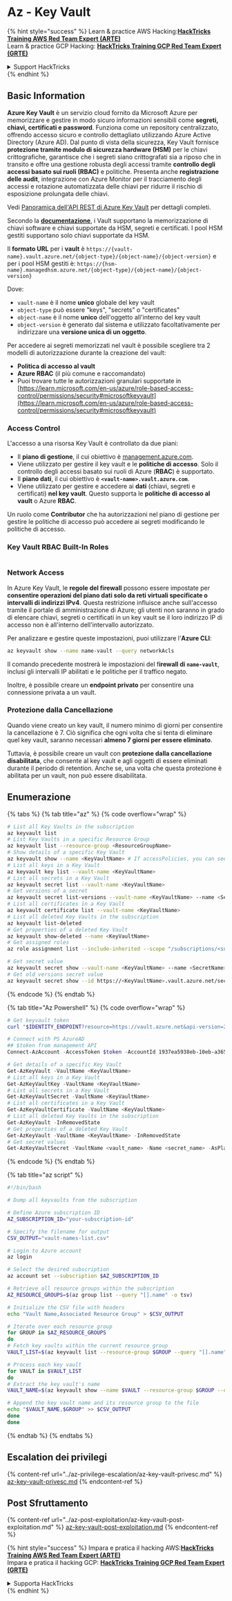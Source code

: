# Az - Key Vault

{% hint style="success" %}
Learn & practice AWS Hacking:<img src="../../../.gitbook/assets/image (1) (1).png" alt="" data-size="line">[**HackTricks Training AWS Red Team Expert (ARTE)**](https://training.hacktricks.xyz/courses/arte)<img src="../../../.gitbook/assets/image (1) (1).png" alt="" data-size="line">\
Learn & practice GCP Hacking: <img src="../../../.gitbook/assets/image (2).png" alt="" data-size="line">[**HackTricks Training GCP Red Team Expert (GRTE)**<img src="../../../.gitbook/assets/image (2).png" alt="" data-size="line">](https://training.hacktricks.xyz/courses/grte)

<details>

<summary>Support HackTricks</summary>

* Check the [**subscription plans**](https://github.com/sponsors/carlospolop)!
* **Join the** 💬 [**Discord group**](https://discord.gg/hRep4RUj7f) or the [**telegram group**](https://t.me/peass) or **follow** us on **Twitter** 🐦 [**@hacktricks\_live**](https://twitter.com/hacktricks\_live)**.**
* **Share hacking tricks by submitting PRs to the** [**HackTricks**](https://github.com/carlospolop/hacktricks) and [**HackTricks Cloud**](https://github.com/carlospolop/hacktricks-cloud) github repos.

</details>
{% endhint %}

## Basic Information

**Azure Key Vault** è un servizio cloud fornito da Microsoft Azure per memorizzare e gestire in modo sicuro informazioni sensibili come **segreti, chiavi, certificati e password**. Funziona come un repository centralizzato, offrendo accesso sicuro e controllo dettagliato utilizzando Azure Active Directory (Azure AD). Dal punto di vista della sicurezza, Key Vault fornisce **protezione tramite modulo di sicurezza hardware (HSM)** per le chiavi crittografiche, garantisce che i segreti siano crittografati sia a riposo che in transito e offre una gestione robusta degli accessi tramite **controllo degli accessi basato sui ruoli (RBAC)** e politiche. Presenta anche **registrazione delle audit**, integrazione con Azure Monitor per il tracciamento degli accessi e rotazione automatizzata delle chiavi per ridurre il rischio di esposizione prolungata delle chiavi.

Vedi [Panoramica dell'API REST di Azure Key Vault](https://learn.microsoft.com/en-us/azure/key-vault/general/about-keys-secrets-certificates) per dettagli completi.

Secondo la [**documentazione**](https://learn.microsoft.com/en-us/azure/key-vault/general/basic-concepts), i Vault supportano la memorizzazione di chiavi software e chiavi supportate da HSM, segreti e certificati. I pool HSM gestiti supportano solo chiavi supportate da HSM.

Il **formato URL** per i **vault** è `https://{vault-name}.vault.azure.net/{object-type}/{object-name}/{object-version}` e per i pool HSM gestiti è: `https://{hsm-name}.managedhsm.azure.net/{object-type}/{object-name}/{object-version}`

Dove:

* `vault-name` è il nome **unico** globale del key vault
* `object-type` può essere "keys", "secrets" o "certificates"
* `object-name` è il nome **unico** dell'oggetto all'interno del key vault
* `object-version` è generato dal sistema e utilizzato facoltativamente per indirizzare una **versione unica di un oggetto**.

Per accedere ai segreti memorizzati nel vault è possibile scegliere tra 2 modelli di autorizzazione durante la creazione del vault:

* **Politica di accesso al vault**
* **Azure RBAC** (il più comune e raccomandato)
* Puoi trovare tutte le autorizzazioni granulari supportate in [https://learn.microsoft.com/en-us/azure/role-based-access-control/permissions/security#microsoftkeyvault](https://learn.microsoft.com/en-us/azure/role-based-access-control/permissions/security#microsoftkeyvault)

### Access Control <a href="#access-control" id="access-control"></a>

L'accesso a una risorsa Key Vault è controllato da due piani:

* Il **piano di gestione**, il cui obiettivo è [management.azure.com](http://management.azure.com/).
* Viene utilizzato per gestire il key vault e le **politiche di accesso**. Solo il controllo degli accessi basato sui ruoli di Azure (**RBAC**) è supportato.
* Il **piano dati**, il cui obiettivo è **`<vault-name>.vault.azure.com`**.
* Viene utilizzato per gestire e accedere ai **dati** (chiavi, segreti e certificati) **nel key vault**. Questo supporta le **politiche di accesso al vault** o Azure **RBAC**.

Un ruolo come **Contributor** che ha autorizzazioni nel piano di gestione per gestire le politiche di accesso può accedere ai segreti modificando le politiche di accesso.

### Key Vault RBAC Built-In Roles <a href="#rbac-built-in-roles" id="rbac-built-in-roles"></a>

<figure><img src="../../../.gitbook/assets/image (27).png" alt=""><figcaption></figcaption></figure>

### Network Access

In Azure Key Vault, le **regole del firewall** possono essere impostate per **consentire operazioni del piano dati solo da reti virtuali specificate o intervalli di indirizzi IPv4**. Questa restrizione influisce anche sull'accesso tramite il portale di amministrazione di Azure; gli utenti non saranno in grado di elencare chiavi, segreti o certificati in un key vault se il loro indirizzo IP di accesso non è all'interno dell'intervallo autorizzato.

Per analizzare e gestire queste impostazioni, puoi utilizzare l'**Azure CLI**:
```bash
az keyvault show --name name-vault --query networkAcls
```
Il comando precedente mostrerà le impostazioni del f**irewall di `name-vault`**, inclusi gli intervalli IP abilitati e le politiche per il traffico negato.

Inoltre, è possibile creare un **endpoint privato** per consentire una connessione privata a un vault.

### Protezione dalla Cancellazione

Quando viene creato un key vault, il numero minimo di giorni per consentire la cancellazione è 7. Ciò significa che ogni volta che si tenta di eliminare quel key vault, saranno necessari **almeno 7 giorni per essere eliminato**.

Tuttavia, è possibile creare un vault con **protezione dalla cancellazione disabilitata**, che consente al key vault e agli oggetti di essere eliminati durante il periodo di retention. Anche se, una volta che questa protezione è abilitata per un vault, non può essere disabilitata.

## Enumerazione

{% tabs %}
{% tab title="az" %}
{% code overflow="wrap" %}
```bash
# List all Key Vaults in the subscription
az keyvault list
# List Key Vaults in a specific Resource Group
az keyvault list --resource-group <ResourceGroupName>
# Show details of a specific Key Vault
az keyvault show --name <KeyVaultName> # If accessPolicies, you can see them here
# List all keys in a Key Vault
az keyvault key list --vault-name <KeyVaultName>
# List all secrets in a Key Vault
az keyvault secret list --vault-name <KeyVaultName>
# Get versions of a secret
az keyvault secret list-versions --vault-name <KeyVaultName> --name <SecretName>
# List all certificates in a Key Vault
az keyvault certificate list --vault-name <KeyVaultName>
# List all deleted Key Vaults in the subscription
az keyvault list-deleted
# Get properties of a deleted Key Vault
az keyvault show-deleted --name <KeyVaultName>
# Get assigned roles
az role assignment list --include-inherited --scope "/subscriptions/<subscription-uuid>/resourceGroups/<resource-group>/providers/Microsoft.KeyVault/vaults/<vault-name>"

# Get secret value
az keyvault secret show --vault-name <KeyVaultName> --name <SecretName>
# Get old versions secret value
az keyvault secret show --id https://<KeyVaultName>.vault.azure.net/secrets/<KeyVaultName>/<idOldVersion>
```
{% endcode %}
{% endtab %}

{% tab title="Az Powershell" %}
{% code overflow="wrap" %}
```powershell
# Get keyvault token
curl "$IDENTITY_ENDPOINT?resource=https://vault.azure.net&api-version=2017-09-01" -H secret:$IDENTITY_HEADER

# Connect with PS AzureAD
## $token from management API
Connect-AzAccount -AccessToken $token -AccountId 1937ea5938eb-10eb-a365-10abede52387 -KeyVaultAccessToken $keyvaulttoken

# Get details of a specific Key Vault
Get-AzKeyVault -VaultName <KeyVaultName>
# List all keys in a Key Vault
Get-AzKeyVaultKey -VaultName <KeyVaultName>
# List all secrets in a Key Vault
Get-AzKeyVaultSecret -VaultName <KeyVaultName>
# List all certificates in a Key Vault
Get-AzKeyVaultCertificate -VaultName <KeyVaultName>
# List all deleted Key Vaults in the subscription
Get-AzKeyVault -InRemovedState
# Get properties of a deleted Key Vault
Get-AzKeyVault -VaultName <KeyVaultName> -InRemovedState
# Get secret values
Get-AzKeyVaultSecret -VaultName <vault_name> -Name <secret_name> -AsPlainText
```
{% endcode %}
{% endtab %}

{% tab title="az script" %}
```bash
#!/bin/bash

# Dump all keyvaults from the subscription

# Define Azure subscription ID
AZ_SUBSCRIPTION_ID="your-subscription-id"

# Specify the filename for output
CSV_OUTPUT="vault-names-list.csv"

# Login to Azure account
az login

# Select the desired subscription
az account set --subscription $AZ_SUBSCRIPTION_ID

# Retrieve all resource groups within the subscription
AZ_RESOURCE_GROUPS=$(az group list --query "[].name" -o tsv)

# Initialize the CSV file with headers
echo "Vault Name,Associated Resource Group" > $CSV_OUTPUT

# Iterate over each resource group
for GROUP in $AZ_RESOURCE_GROUPS
do
# Fetch key vaults within the current resource group
VAULT_LIST=$(az keyvault list --resource-group $GROUP --query "[].name" -o tsv)

# Process each key vault
for VAULT in $VAULT_LIST
do
# Extract the key vault's name
VAULT_NAME=$(az keyvault show --name $VAULT --resource-group $GROUP --query "name" -o tsv)

# Append the key vault name and its resource group to the file
echo "$VAULT_NAME,$GROUP" >> $CSV_OUTPUT
done
done
```
{% endtab %}
{% endtabs %}

## Escalation dei privilegi

{% content-ref url="../az-privilege-escalation/az-key-vault-privesc.md" %}
[az-key-vault-privesc.md](../az-privilege-escalation/az-key-vault-privesc.md)
{% endcontent-ref %}

## Post Sfruttamento

{% content-ref url="../az-post-exploitation/az-key-vault-post-exploitation.md" %}
[az-key-vault-post-exploitation.md](../az-post-exploitation/az-key-vault-post-exploitation.md)
{% endcontent-ref %}

{% hint style="success" %}
Impara e pratica il hacking AWS:<img src="../../../.gitbook/assets/image (1) (1).png" alt="" data-size="line">[**HackTricks Training AWS Red Team Expert (ARTE)**](https://training.hacktricks.xyz/courses/arte)<img src="../../../.gitbook/assets/image (1) (1).png" alt="" data-size="line">\
Impara e pratica il hacking GCP: <img src="../../../.gitbook/assets/image (2).png" alt="" data-size="line">[**HackTricks Training GCP Red Team Expert (GRTE)**<img src="../../../.gitbook/assets/image (2).png" alt="" data-size="line">](https://training.hacktricks.xyz/courses/grte)

<details>

<summary>Supporta HackTricks</summary>

* Controlla i [**piani di abbonamento**](https://github.com/sponsors/carlospolop)!
* **Unisciti al** 💬 [**gruppo Discord**](https://discord.gg/hRep4RUj7f) o al [**gruppo telegram**](https://t.me/peass) o **seguici** su **Twitter** 🐦 [**@hacktricks\_live**](https://twitter.com/hacktricks\_live)**.**
* **Condividi trucchi di hacking inviando PR ai** [**HackTricks**](https://github.com/carlospolop/hacktricks) e [**HackTricks Cloud**](https://github.com/carlospolop/hacktricks-cloud) repos di github.

</details>
{% endhint %}
